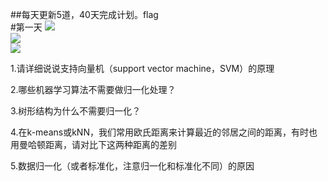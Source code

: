 ##每天更新5道，40天完成计划。flag    
#第一天
![](https://ws2.sinaimg.cn/large/006tNbRwly1fwh7zrw1u8j31kw23v7wl.jpg)    
![](https://ws1.sinaimg.cn/large/006tNbRwly1fwh80gf8t5j31kw23v1l1.jpg)    
![](https://ws2.sinaimg.cn/large/006tNbRwly1fwh80x3cxsj31kw23vu10.jpg)    








1.请详细说说支持向量机（support vector machine，SVM）的原理    

2.哪些机器学习算法不需要做归一化处理？    


3.树形结构为什么不需要归一化？    

4.在k-means或kNN，我们常用欧氏距离来计算最近的邻居之间的距离，有时也用曼哈顿距离，请对比下这两种距离的差别    


5.数据归一化（或者标准化，注意归一化和标准化不同）的原因    


